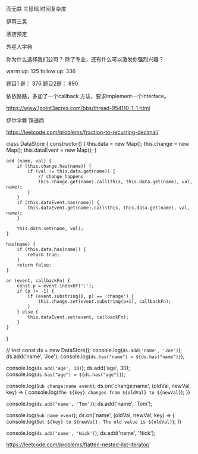 而无益 三思瑶
时间复杂度


伊耳三吴

酒店预定


外星人字典


你为什么选择我们公司？
除了专业，还有什么可以激发你强烈兴趣？



warm up: 125
follow up: 336


题目1 是： 376
题目2是： 890



依依路路，多加了一个callback 方法，要求implement一个interface。



https://www.1point3acres.com/bbs/thread-954110-1-1.html


 伊尔伞舞 饵遥而


https://leetcode.com/problems/fraction-to-recurring-decimal/




class DataStore {
    constructor() {
        this.data = new Map();
        this.change = new Map();
        this.dataEvent = new Map();
    }

    add (name, val) {
        if (this.change.has(name)) {
            if (val != this.data.get(name)) {
                // change happens
                this.change.get(name).call(this, this.data.get(name), val, name);
            }
        }
        if (this.dataEvent.has(name)) {
            this.dataEvent.get(name).call(this, this.data.get(name), val, name);
        }

        this.data.set(name, val);
    }

    has(name) {
        if (this.data.has(name)) {
            return true;
        }
        return false;
    }

    on (event, callbackFn) {
        const p = event.indexOf(':');
        if (p != -1) {
            if (event.substring(0, p) == 'change') {
                this.change.set(event.substring(p+1), callbackFn);
            }
        } else {
            this.dataEvent.set(event, callbackFn);
        }
    }
}

//  test
const ds = new DataStore();
console.log(`ds.add('name', 'Joe')`);
ds.add('name', 'Joe');
console.log(`ds.has("name") = ${ds.has("name")}`);

console.log(`ds.add('age', 30)`);
ds.add('age', 30);
console.log(`ds.has("age") = ${ds.has("age")}`);

console.log(`Sub change:name event`);
ds.on('change:name', (oldVal, newVal, key) => {
    console.log(`The ${key} changes from ${oldVal} to ${newVal}`);
})

console.log(`ds.add('name', 'Tom')`);
ds.add('name', 'Tom');


console.log(`Sub name event`);
ds.on('name', (oldVal, newVal, key) => {
    console.log(`Set ${key} to ${newVal}. The old value is ${oldVal}`);
})

console.log(`ds.add('name', 'Nick')`);
ds.add('name', 'Nick');


https://leetcode.com/problems/flatten-nested-list-iterator/
